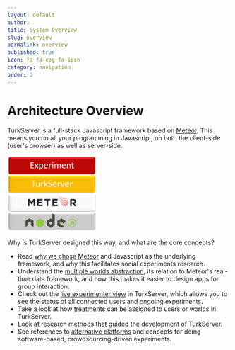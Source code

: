 ```yaml
---
layout: default
author: 
title: System Overview
slug: overview
permalink: overview
published: true
icon: fa fa-cog fa-spin
category: navigation
order: 3
---
```


# Architecture Overview

TurkServer is a full-stack Javascript framework based on [Meteor][meteor]. 
This means you do all your programming in Javascript, on both the client-side
(user's browser) as well as server-side.

[meteor]: https://www.meteor.com/

<img src="img/arch/stack.png" width="40%">

Why is TurkServer designed this way, and what are the core concepts?

- Read [why we chose Meteor](why-meteor) and Javascript as the 
underlying framework, and why this facilitates social experiments research.
- Understand the [multiple worlds abstraction](worlds-assignment), its relation 
to Meteor's real-time data framework, and how this makes it easier to design 
apps for group interaction.
- Check out the [live experimenter view](admin-console) in TurkServer, which 
allows you to see the status of all connected users and ongoing experiments.
- Take a look at how [treatments](treatments) can be assigned to users or 
worlds in TurkServer.
- Look at [research methods](research-methods) that guided the development of
 TurkServer.
- See references to [alternative platforms](alternatives) and concepts for 
doing software-based, crowdsourcing-driven experiments.
